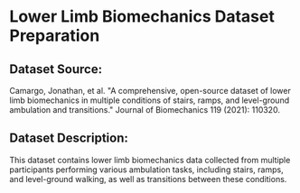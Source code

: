 # Lower Limb Biomechanics Dataset Preparation

## Dataset Source:
Camargo, Jonathan, et al. "A comprehensive, open-source dataset of lower limb biomechanics in multiple conditions of stairs, ramps, and level-ground ambulation and transitions." Journal of Biomechanics 119 (2021): 110320.
## Dataset Description:
This dataset contains lower limb biomechanics data collected from multiple participants performing various ambulation tasks, including stairs, ramps, and level-ground walking, as well as transitions between these conditions.
